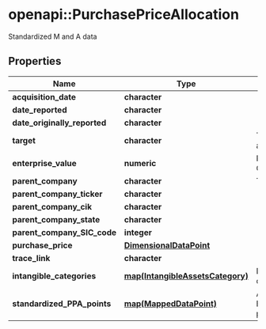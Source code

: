 # openapi::PurchasePriceAllocation

Standardized M and A data

## Properties
Name | Type | Description | Notes
------------ | ------------- | ------------- | -------------
**acquisition_date** | **character** |  | [optional] 
**date_reported** | **character** |  | [optional] 
**date_originally_reported** | **character** |  | [optional] 
**target** | **character** | The company being acquired | [optional] 
**enterprise_value** | **numeric** | Purchase price + Debt - Cash | [optional] [readonly] 
**parent_company** | **character** | The acquiring company | [optional] 
**parent_company_ticker** | **character** |  | [optional] 
**parent_company_cik** | **character** |  | [optional] 
**parent_company_state** | **character** |  | [optional] 
**parent_company_SIC_code** | **integer** |  | [optional] 
**purchase_price** | [**DimensionalDataPoint**](DimensionalDataPoint.md) |  | [optional] 
**trace_link** | **character** |  | [optional] 
**intangible_categories** | [**map(IntangibleAssetsCategory)**](IntangibleAssetsCategory.md) | Defined by a Calcbench client | [optional] [readonly] 
**standardized_PPA_points** | [**map(MappedDataPoint)**](MappedDataPoint.md) | All of the BusinessCombinations... points | [optional] 


